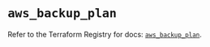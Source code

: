 # `aws_backup_plan`

Refer to the Terraform Registry for docs: [`aws_backup_plan`](https://registry.terraform.io/providers/hashicorp/aws/5.60.0/docs/resources/backup_plan).
